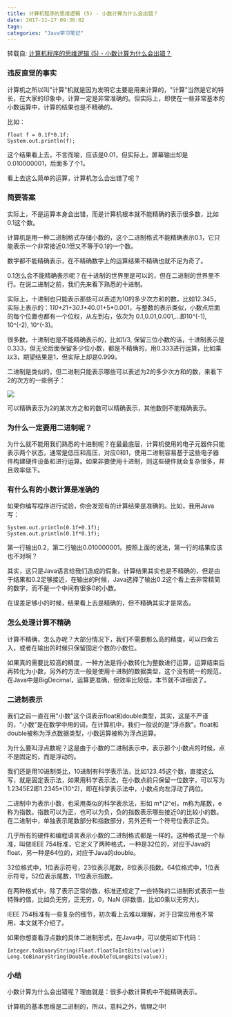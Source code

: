 ```yaml
---
title: 计算机程序的思维逻辑 (5) - 小数计算为什么会出错？
date: 2017-11-27 09:36:02
tags:
categories: "Java学习笔记"
---
```


转载自: [计算机程序的思维逻辑 (5) - 小数计算为什么会出错？](http://www.cnblogs.com/swiftma/p/5411413.html)

### 违反直觉的事实

计算机之所以叫"计算"机就是因为发明它主要是用来计算的，"计算"当然是它的特长，在大家的印象中，计算一定是非常准确的。但实际上，即使在一些非常基本的小数运算中，计算的结果也是不精确的。

比如：

```
float f = 0.1f*0.1f;
System.out.println(f);
```

这个结果看上去，不言而喻，应该是0.01，但实际上，屏幕输出却是0.010000001，后面多了个1。

看上去这么简单的运算，计算机怎么会出错了呢？

<!--more-->

### 简要答案

实际上，不是运算本身会出错，而是计算机根本就不能精确的表示很多数，比如0.1这个数。

计算机是用一种二进制格式存储小数的，这个二进制格式不能精确表示0.1，它只能表示一个非常接近0.1但又不等于0.1的一个数。

数字都不能精确表示，在不精确数字上的运算结果不精确也就不足为奇了。

0.1怎么会不能精确表示呢？在十进制的世界里是可以的，但在二进制的世界里不行。在说二进制之前，我们先来看下熟悉的十进制。

实际上，十进制也只能表示那些可以表述为10的多少次方和的数，比如12.345，实际上表示的：1*10+2*1+3*0.1+4*0.01+5*0.001，与整数的表示类似，小数点后面的每个位置也都有一个位权，从左到右，依次为 0.1,0.01,0.001,...即10^(-1), 10^(-2), 10^(-3)。

很多数，十进制也是不能精确表示的，比如1/3, 保留三位小数的话，十进制表示是0.333，但无论后面保留多少位小数，都是不精确的，用0.333进行运算，比如乘以3，期望结果是1，但实际上却是0.999。

二进制是类似的，但二进制只能表示哪些可以表述为2的多少次方和的数，来看下2的次方的一些例子：

![](/images/catgories/java/022/floating_number.png)

可以精确表示为2的某次方之和的数可以精确表示，其他数则不能精确表示。

### 为什么一定要用二进制呢？

为什么就不能用我们熟悉的十进制呢？在最最底层，计算机使用的电子元器件只能表示两个状态，通常是低压和高压，对应0和1，使用二进制容易基于这些电子器件构建硬件设备和进行运算。如果非要使用十进制，则这些硬件就会复杂很多，并且效率低下。

### 有什么有的小数计算是准确的

如果你编写程序进行试验，你会发现有的计算结果是准确的。比如，我用Java写：

```
System.out.println(0.1f+0.1f); 
System.out.println(0.1f*0.1f);
```

第一行输出0.2，第二行输出0.010000001。按照上面的说法，第一行的结果应该也不对啊？

其实，这只是Java语言给我们造成的假象，计算结果其实也是不精确的，但是由于结果和0.2足够接近，在输出的时候，Java选择了输出0.2这个看上去非常精简的数字，而不是一个中间有很多0的小数。

在误差足够小的时候，结果看上去是精确的，但不精确其实才是常态。

### 怎么处理计算不精确

计算不精确，怎么办呢？大部分情况下，我们不需要那么高的精度，可以四舍五入，或者在输出的时候只保留固定个数的小数位。

如果真的需要比较高的精度，一种方法是将小数转化为整数进行运算，运算结束后再转化为小数，另外的方法一般是使用十进制的数据类型，这个没有统一的规范，在Java中是BigDecimal，运算更准确，但效率比较低，本节就不详细说了。

### 二进制表示

我们之前一直在用"小数"这个词表示float和double类型，其实，这是不严谨的，"小数"是在数学中用的词，在计算机中，我们一般说的是"浮点数"。float和double被称为浮点数据类型，小数运算被称为浮点运算。

为什么要叫浮点数呢？这是由于小数的二进制表示中，表示那个小数点的时候，点不是固定的，而是浮动的。

我们还是用10进制类比，10进制有科学表示法，比如123.45这个数，直接这么写，就是固定表示法，如果用科学表示法，在小数点前只保留一位数字，可以写为1.2345E2即1.2345*(10^2)，即在科学表示法中，小数点向左浮动了两位。

二进制中为表示小数，也采用类似的科学表示法，形如 m*(2^e)。m称为尾数，e称为指数。指数可以为正，也可以为负，负的指数表示哪些接近0的比较小的数。在二进制中，单独表示尾数部分和指数部分，另外还有一个符号位表示正负。

几乎所有的硬件和编程语言表示小数的二进制格式都是一样的，这种格式是一个标准，叫做IEEE 754标准，它定义了两种格式，一种是32位的，对应于Java的float，另一种是64位的，对应于Java的double。

32位格式中，1位表示符号，23位表示尾数，8位表示指数。64位格式中，1位表示符号，52位表示尾数，11位表示指数。

在两种格式中，除了表示正常的数，标准还规定了一些特殊的二进制形式表示一些特殊的值，比如负无穷，正无穷，0，NaN (非数值，比如0乘以无穷大)。

IEEE 754标准有一些复杂的细节，初次看上去难以理解，对于日常应用也不常用，本文就不介绍了。

如果你想查看浮点数的具体二进制形式，在Java中，可以使用如下代码：

```
Integer.toBinaryString(Float.floatToIntBits(value))
Long.toBinaryString(Double.doubleToLongBits(value));
```

### 小结
    
小数计算为什么会出错呢？理由就是：很多小数计算机中不能精确表示。

计算机的基本思维是二进制的，所以，意料之外，情理之中!